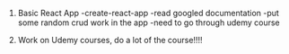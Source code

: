 1. Basic React App
  -create-react-app
  -read googled documentation
  -put some random crud work in the app
  -need to go through udemy course

2. Work on Udemy courses, do a lot of the course!!!!

